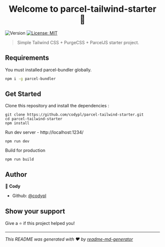 <h1 align="center">Welcome to parcel-tailwind-starter 👋</h1>
<p>
  <img alt="Version" src="https://img.shields.io/badge/version-0.1.0-blue.svg?cacheSeconds=2592000" />
  <a href="#" target="_blank">
    <img alt="License: MIT" src="https://img.shields.io/badge/License-MIT-yellow.svg" />
  </a>
</p>

> Simple Tailwind CSS + PurgeCSS + ParcelJS starter project.

## Requirements

You must installed parcel-bundler globally.
```sh
npm i -g parcel-bundler
```



## Get Started
Clone this repository and install the dependencies :
```
git clone https://github.com/codypl/parcel-tailwind-starter.git
cd parcel-tailwind-starter
npm install
```

Run dev server - http://localhost:1234/
```
npm run dev
```
Build for production
```
npm run build
```

## Author

👤 **Cody**

* Github: [@codypl](https://github.com/codypl)

## Show your support

Give a ⭐️ if this project helped you!

***
_This README was generated with ❤️ by [readme-md-generator](https://github.com/kefranabg/readme-md-generator)_